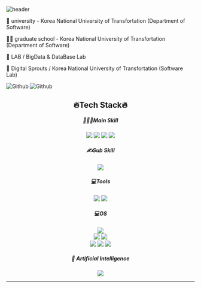 ![header](https://capsule-render.vercel.app/api?type=waving&color=auto&height=200&section=header&text=Hello_World%20!🥳&fontSize=50&animation=twinkling)


🏫 university - Korea National University of Transfortation (Department of Software)

👨‍🏫 graduate school - Korea National University of Transfortation (Department of Software)

💼 LAB / BigData & DataBase Lab

🌱 Digital Sprouts / Korea National University of Transfortation (Software Lab)

![Github](https://github-readme-stats.vercel.app/api?username=yuik0712&theme=blue-green)
![Github](https://github-readme-stats.vercel.app/api?/top-langs/?username=yuik0712&theme=blue-green)

<h2 align="center">🔥Tech Stack🔥</h2>

<h5 align="center"> 👩🏻‍💻Main Skill </h5>
<p align="center">

<img src="https://img.shields.io/badge/HTML-E34F26?style=flat&logo=HTML5&logoColor=black"/>
<img src="https://img.shields.io/badge/CSS-1572B6?style=flat&logo=CSS3&logoColor=black"/>
<img src="https://img.shields.io/badge/JavaScript-F7DF1E?style=flat&logo=JavaScript&logoColor=black"/>
<img src="https://img.shields.io/badge/Java-F7DF1E?style=flat&logo=Java&logoColor=black"/>

<br/>

</p>

<h5 align="center"> ✍Sub Skill </h5>
<p align="center">
<img src="https://img.shields.io/badge/Python-3776AB?style=flat&logo=Python&logoColor=white"/>
</p>

<h5 align="center"> 💻Tools </h5>
<p align="center">

<img src="https://img.shields.io/badge/VSCode-007ACC?style=flat&logo=Visual Studio Code&logoColor=white"/>
<img src="https://img.shields.io/badge/GitHub-181717?style=flat&logo=GitHub&logoColor=white"/>
<br/>

</p>
<h5 align="center"> 💻OS </h5>
<p align="center">

<img src="https://img.shields.io/badge/Linux-FCC624?style=for-the-badge&logo=linux&logoColor=black"/>
<br/>
<img src="https://img.shields.io/badge/iOS-000000?style=for-the-badge&logo=ios&logoColor=white"/>
<img src="https://img.shields.io/badge/mac%20os-000000?style=for-the-badge&logo=apple&logoColor=white"/>
<br/>
<img src="https://img.shields.io/badge/Ubuntu-E95420?style=for-the-badge&logo=ubuntu&logoColor=white"/>
<img src="https://img.shields.io/badge/Windows-0078D6?style=for-the-badge&logo=windows&logoColor=white"/>
<img src="https://img.shields.io/badge/WSL-0a97f5?style=for-the-badge&logo=linux&logoColor=white"/>

<br/>
</p>
<h5 align="center">🤖 Artificial Intelligence</h5>
<p align="center">
<img src="https://img.shields.io/badge/TensorFlow-FF6F00?style=for-the-badge&logo=tensorflow&logoColor=white" />
</p>

<hr>

<!--
**yuik0712/yuik0712** is a ✨ _special_ ✨ repository because its `README.md` (this file) appears on your GitHub profile.
-->
